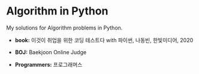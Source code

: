 # Algorithm in Python

My solutions for Algorithm problems in Python.

- **book:** 이것이 취업을 위한 코딩 테스트다 with 파이썬, 나동빈, 한빛미디어, 2020

- **BOJ:** Baekjoon Online Judge

- **Programmers:** 프로그래머스
